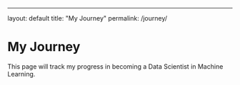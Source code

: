 ---
layout: default
title: "My Journey"
permalink: /journey/

# My Journey

This page will track my progress in becoming a Data Scientist in Machine Learning.

<canvas id="myChart" width="400" height="200"></canvas>

<script src="https://cdn.jsdelivr.net/npm/chart.js"></script>
<script>
    document.addEventListener("DOMContentLoaded",function() {
        const data = {{ site.data.email_trends | jsonify }};
        //Log data to ensure it loads correctly
        console.log("Data:",data);
        // Define colors for each relation
        const colors = [
            'rgba(75,192,192,0.6)',     // Teal
            'rgba(255, 99, 132, 0.6)',  // Red
            'rgba(54, 162, 235, 0.6)',  // Blue
            'rgba(255, 206, 86, 0.6)',  // Yellow
            'rgba(153, 102, 255, 0.6)', // Purple
            'rgba(255, 159, 64, 0.6)'   // Orange            
        ];
        // Get unique relation names from data
        const uniqueRelations = [...new Set(data.map(item => item.relation_id))];
        // Collect all unique dates in sorted order
        const labels = [...new Set(data.map(item => item.sent_time.split('T')[0]))].sort();
        // Generate datasets for each relation dynamically
        const datasets = uniqueRelations.map((relation,index) => {
            return {
                label: relation,
                backgroundColor: colors[index % colors.length],
                data: labels.map(date => {
                    const count = data.filter(item => 
                        item.relation_id === relation && item.sent_time.startsWith(date)).length;
                return count;
                })
            };
        });
        // Log labels and dataset values for debugging
        console.log("Labels:",labels);
        console.log("Datasets:",datasets);
        // Make the chart
        new Chart(document.getElementById("myChart"), {
            type: 'bar',
            data: { labels: labels, datasets: datasets },
            options: { 
                        responsive: true, 
                        plugins: { legend: { position: 'top' }, tooltip: { mode: 'index', intersect: false } },
                        scales: { x: { stacked: true }, y: { stacked: true } }         
            }
        });
    });       
</script>
